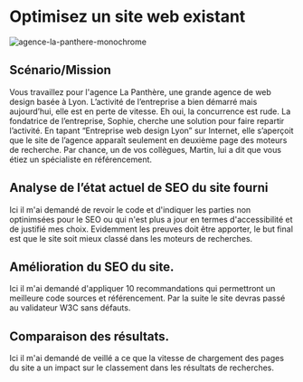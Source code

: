 # Optimisez un site web existant
![agence-la-panthere-monochrome](https://user-images.githubusercontent.com/97739919/163450686-84bf10a4-4241-457c-a764-e95f17ac957e.svg)

## Scénario/Mission
Vous travaillez pour l'agence La Panthère, une grande agence de web design basée à Lyon.
L’activité de l’entreprise a bien démarré mais aujourd’hui, elle est en perte de vitesse. Eh oui, la concurrence est rude. 
La fondatrice de l’entreprise, Sophie, cherche une solution pour faire repartir l’activité.
En tapant “Entreprise web design Lyon” sur Internet, elle s’aperçoit que le site de l’agence apparaît seulement en deuxième page des moteurs de recherche. 
Par chance, un de vos collègues, Martin, lui a dit que vous étiez un spécialiste en référencement.

## Analyse de l’état actuel de SEO du site fourni
Ici il m'ai demandé de revoir le code et d'indiquer les parties non optinimsées pour le SEO ou qui n'est plus a jour  en termes d'accessibilité et de justifié mes choix.
Evidemment les preuves doit être apporter, le but final est que le site soit mieux classé dans les moteurs de recherches.
## Amélioration du SEO du site.
Ici il m'ai demandé d'appliquer 10 recommandations qui permettront un meilleure code sources et référencement.
Par la suite le site devras passé au validateur W3C sans défauts.
## Comparaison des résultats. 
Ici il m'ai demandé de veillé a ce que la vitesse de chargement des pages du site a un impact sur le classement dans les résultats de recherches.
